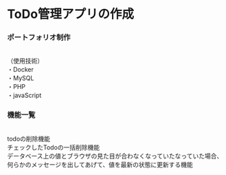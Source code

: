 # ToDo管理アプリの作成
### ポートフォリオ制作
<br>（使用技術）
<br>・Docker
<br>・MySQL
<br>・PHP
<br>・javaScript
### 機能一覧
<br>todoの削除機能
<br>チェックしたTodoの一括削除機能
<br>データベース上の値とブラウザの見た目が合わなくなっていたなっていた場合、何らかのメッセージを出してあげて、値を最新の状態に更新する機能
